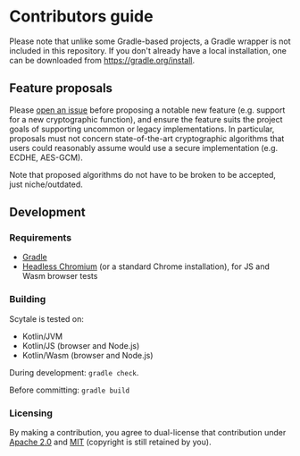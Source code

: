 # Contributors guide

Please note that unlike some Gradle-based projects, a Gradle wrapper is not included in this
repository. If you don't already have a local installation, one can be downloaded from
<https://gradle.org/install>.

## Feature proposals

Please [open an issue](https://github.com/sophmi/scytale/issues) before proposing a notable new
feature (e.g. support for a new cryptographic function), and ensure the feature suits the project
goals of supporting uncommon or legacy implementations. In particular, proposals must not concern
state-of-the-art cryptographic algorithms that users could reasonably assume would use a secure
implementation (e.g. ECDHE, AES-GCM).

Note that proposed algorithms do not have to be broken to be accepted, just niche/outdated.

## Development

### Requirements
- [Gradle](https://gradle.org/install)
- [Headless Chromium](https://kotlinlang.org/docs/js-project-setup.html#test-task) (or a standard
  Chrome installation), for JS and Wasm browser tests

### Building

Scytale is tested on:

- Kotlin/JVM
- Kotlin/JS (browser and Node.js)
- Kotlin/Wasm (browser and Node.js)

During development: ```gradle check```.

Before committing: ```gradle build```

### Licensing

By making a contribution, you agree to dual-license that contribution under [Apache 2.0](LICENSE-APACHE)
and [MIT](LICENSE-MIT) (copyright is still retained by you).
